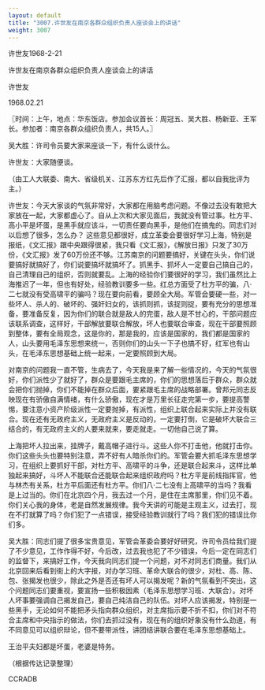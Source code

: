 ```yaml
---
layout: default
title: "3007.许世友在南京各群众组织负责人座谈会上的讲话"
weight: 3007
---
```


许世友1968-2-21

许世友在南京各群众组织负责人座谈会上的讲话

许世友

1968.02.21

〖时间：上午，地点：华东饭店。参加会议首长：周冠五、吴大胜、杨新亚、王军长。参加者：南京各群众组织负责人，共15人。〗

吴大胜：许司令员要大家来座谈一下，有什么谈什么。

许世友：大家随便谈。

（由工人大联委、南大、省级机关、江苏东方红先后作了汇报，都以自我批评为主。）

许世友：今天大家谈的气氛非常好，大家都在用脑考虑问题。不像过去没有敢把大家放在一起，大家都虚心了。自从上次和大家见面后，我就没有管过事。杜方平、高小平是坏蛋，是黑手就应该斗，一切责任要向黑手，是他们在搞鬼的。同志们对以后想了很多，怎么办？ 这些意见都很好，成立革委会要很好学习上海，特别是报纸，《文汇报》跟中央跟得很紧，我只看《文汇报》，《解放日报》只发了30万份，《文汇报》发了60万份还不够。江苏南京的问题要搞好，关键在头头，你们说要搞好就搞好了，你们说要搞坏就搞坏了。抓黑手、抓坏人一定要自己搞自己的，自己清理自己的组织，否则就要乱。上海的经验你们要很好的学习，我们虽然比上海推迟了一年，但也有好处，经验教训要多一些。红总方面受了杜方平的骗，八·二七就没有受高啸平的骗吗？现在要向前看，要顾全大局。军管会要硬一些，对一些坏人、杀人的、破坏的、强奸妇女的，该抓则抓，该捉则捉，要有充分的思想准备，要准备反复，因为你们的联合就是敌人的完蛋，敌人是不甘心的，干部问题应该联系调查，这样好，干部解放要联合解放，坏人也要联合审查，现在干部要照顾到整体，要有全局观念，这是你的，那是我的，应该是国家的，我们都是国家的人，山头要用毛泽东思想来统一，否则你们的山头一下子也搞不好，红军也有山头，在毛泽东思想基础上统一起来，一定要照顾到大局。

对南京的问题我一直不管，生病去了，今天我是来了解一些情况的，今天的气氛很好，你们派性少了就好了，群众是要跟毛主席的，你们的思想落后于群众，群众就会把你们抛掉，你们不能掉在群众后面，要紧跟毛主席的战略部署。曾邦元同志反映现在有骄傲自满情绪，有什么骄傲，现在才是万里长征走完第一步，要提高警惕，要注意小资产阶级派性一定要抛掉，有派性，组织上联合起来实际上并没有联合。现在还有无政府主义，无政府主义是反动的，一定要打倒，它是破坏大联合三结合的，有无政府主义的人要来就来，要走就走。一切他自己说了算。

上海把坏人拉出来，挂牌子，戴高帽子进行斗。这些人你不打击他，他就打击你。你们这些头头也要特别注意，弄不好有人暗杀你们的。军管会要大抓毛泽东思想学习，在组织上要抓好干部，对杜方平、高啸平的斗争，还是联合起来斗，这样比单独起来搞好，斗坏人不能联合还能联合起来组织政府吗？杜方平是前线指挥官，他与林杰有关系，杜方平后面还有杜方平。你们八·二七没有上高啸平的当吗？我看是上过当的。你们在北京四个月，我去过一个月，是住在主席那里，你们见不着。你们关心我的身体，老是自然发展规律。我今天讲的可能是主观主义，过去打，现在不打就算了吗？你们犯了一点错误，接受经验教训就行了吗？我们犯的错误比你们多。

吴大胜：同志们提了很多宝贵意见，军管会革委会要好好研究，许司令员给我们提了不少意见，工作作得不好，今后改，过去我也犯了不少错误，今后一定在同志们的监督下，来搞好工作，今天我向同志们提一个问题，对不对同志们商量。我们从北京回来后看到街上的大字报，对办学习班、革命大联合的很少，对杜、高、陈、包、张揭发也很少，除此之外是否还有坏人可以揭发呢？新的气氛看到不突出，这个问题同志们要重视，要宣扬一些积极因素（毛泽东思想学习班、大联合）。对坏人坏事要强调自己揭发自己，要自己纯洁自己的队伍。对坏人应该揭发，特别是一些黑手，无论如何不能把矛头指向群众组织，对主席指示要不折不扣，你们对不符合主席和中央指示的做法，你们去抓过没有，现在有的组织好象没有什么劲道，有不同意见可以组织辩论，但不要带派性，讲团结讲联合要在毛泽东思想基础上。

王治平夫妇都是坏蛋，老婆是特务。

（根据传达记录整理）

CCRADB

